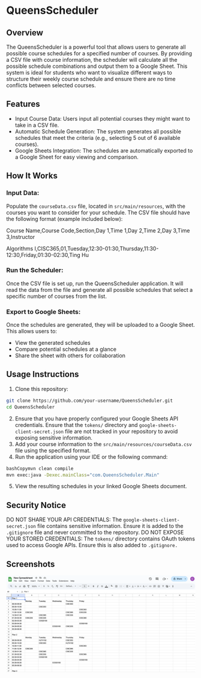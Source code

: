 # QueensScheduler
## Overview
The QueensScheduler is a powerful tool that allows users to generate all possible course schedules for a specified number of courses. By providing a CSV file with course information, the scheduler will calculate all the possible schedule combinations and output them to a Google Sheet.
This system is ideal for students who want to visualize different ways to structure their weekly course schedule and ensure there are no time conflicts between selected courses.

## Features

* Input Course Data: Users input all potential courses they might want to take in a CSV file.
* Automatic Schedule Generation: The system generates all possible schedules that meet the criteria (e.g., selecting 5 out of 6 available courses).
* Google Sheets Integration: The schedules are automatically exported to a Google Sheet for easy viewing and comparison.

## How It Works
### Input Data:
Populate the ```courseData.csv``` file, located in ```src/main/resources```, with the courses you want to consider for your schedule.
The CSV file should have the following format (example included below):

Course Name,Course Code,Section,Day 1,Time 1,Day 2,Time 2,Day 3,Time 3,Instructor

Algorithms I,CISC365,01,Tuesday,12:30-01:30,Thursday,11:30-12:30,Friday,01:30-02:30,Ting Hu

### Run the Scheduler:
Once the CSV file is set up, run the QueensScheduler application. It will read the data from the file and generate all possible schedules that select a specific number of courses from the list.
### Export to Google Sheets:
Once the schedules are generated, they will be uploaded to a Google Sheet. This allows users to:
* View the generated schedules
* Compare potential schedules at a glance
* Share the sheet with others for collaboration

## Usage Instructions

1. Clone this repository:

```bash 
git clone https://github.com/your-username/QueensScheduler.git
cd QueensScheduler
```

2. Ensure that you have properly configured your Google Sheets API credentials. Ensure that the ```tokens/``` directory and ```google-sheets-client-secret.json``` file are not tracked in your repository to avoid exposing sensitive information.
3. Add your course information to the ```src/main/resources/courseData.csv``` file using the specified format.
4. Run the application using your IDE or the following command:

```bash
bashCopymvn clean compile
mvn exec:java -Dexec.mainClass="com.QueensScheduler.Main"
```

5. View the resulting schedules in your linked Google Sheets document.

## Security Notice
DO NOT SHARE YOUR API CREDENTIALS: The ```google-sheets-client-secret.json``` file contains sensitive information. Ensure it is added to the ```.gitignore``` file and never committed to the repository.
DO NOT EXPOSE YOUR STORED CREDENTIALS: The ```tokens/``` directory contains OAuth tokens used to access Google APIs. Ensure this is also added to ```.gitignore.```


## Screenshots

![output](screenshots/output.png)

